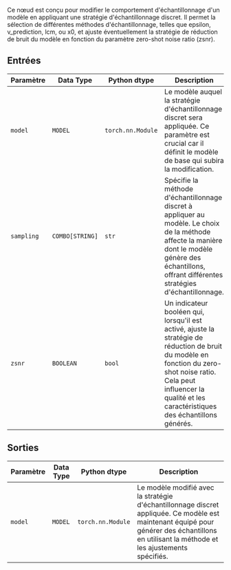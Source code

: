 
Ce nœud est conçu pour modifier le comportement d'échantillonnage d'un modèle en appliquant une stratégie d'échantillonnage discret. Il permet la sélection de différentes méthodes d'échantillonnage, telles que epsilon, v_prediction, lcm, ou x0, et ajuste éventuellement la stratégie de réduction de bruit du modèle en fonction du paramètre zero-shot noise ratio (zsnr).

## Entrées

| Paramètre | Data Type | Python dtype     | Description |
|-----------|--------------|-------------------|-------------|
| `model`   | `MODEL`     | `torch.nn.Module` | Le modèle auquel la stratégie d'échantillonnage discret sera appliquée. Ce paramètre est crucial car il définit le modèle de base qui subira la modification. |
| `sampling`| `COMBO[STRING]` | `str`           | Spécifie la méthode d'échantillonnage discret à appliquer au modèle. Le choix de la méthode affecte la manière dont le modèle génère des échantillons, offrant différentes stratégies d'échantillonnage. |
| `zsnr`    | `BOOLEAN`   | `bool`           | Un indicateur booléen qui, lorsqu'il est activé, ajuste la stratégie de réduction de bruit du modèle en fonction du zero-shot noise ratio. Cela peut influencer la qualité et les caractéristiques des échantillons générés. |

## Sorties

| Paramètre | Data Type | Python dtype     | Description |
|-----------|-------------|-------------------|-------------|
| `model`   | `MODEL`     | `torch.nn.Module` | Le modèle modifié avec la stratégie d'échantillonnage discret appliquée. Ce modèle est maintenant équipé pour générer des échantillons en utilisant la méthode et les ajustements spécifiés. |
